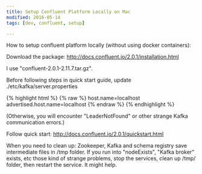 ```yaml
---
title: Setup Confluent Platform Locally on Mac
modified: 2016-05-14
tags: [dev, confluent, setup]

---
```


How to setup confluent platform locally (without using docker containers):

Download the package:
http://docs.confluent.io/2.0.1/installation.html



I use "confluent-2.0.1-2.11.7.tar.gz".

Before following steps in quick start guide, update ./etc/kafka/server.properties


{% highlight html %}
{% raw %}
host.name=localhost
advertised.host.name=localhost
{% endraw %}
{% endhighlight %}

(Otherwise, you will encounter "LeaderNotFound" or other strange Kafka communication errors.)

Follow quick start:
http://docs.confluent.io/2.0.1/quickstart.html

When you need to clean up:
Zookeeper, Kafka and schema registry save intermediate files in /tmp folder.  If you run into "nodeExists", "Kafka broker" exists, etc those kind of strange problems, stop the services, clean up /tmp/<service name> folder, then restart the service.  It might help.
